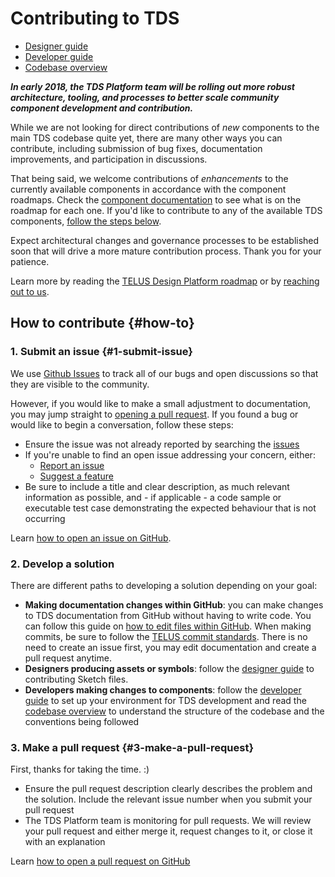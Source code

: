 # Contributing to TDS

* [Designer guide](./designer-guide.md)
* [Developer guide](./developer-guide.md)
* [Codebase overview](./codebase-overview.md)

**_In early 2018, the TDS Platform team will be rolling out more robust architecture, tooling, and processes to better scale community
component development and contribution._**

While we are not looking for direct contributions of _new_ components to the main TDS codebase quite yet, there are many
other ways you can contribute, including submission of bug fixes, documentation improvements, and participation in discussions.

That being said, we welcome contributions of _enhancements_ to the currently available components in accordance with
the component roadmaps. Check the [component documentation](ref://../components/index.html) to see what is on the roadmap
for each one. If you'd like to contribute to any of the available TDS components, [follow the steps below](#1-submit-an-issue).

Expect architectural changes and governance processes to be established soon that will drive a more mature contribution
process. Thank you for your patience.

Learn more by reading the [TELUS Design Platform roadmap](../roadmap.md) or by [reaching out to us](../contact.md).

## How to contribute {#how-to}

### 1. Submit an issue {#1-submit-issue}

We use [Github Issues](https://github.com/telusdigital/tds/issues) to track all of our bugs and open discussions so that
they are visible to the community.

However, if you would like to make a small adjustment to documentation, you may jump straight to [opening a pull request](#3-make-a-pull-request).
If you found a bug or would like to begin a conversation, follow these steps:

* Ensure the issue was not already reported by searching the [issues](https://github.com/telusdigital/tds/issues)
* If you're unable to find an open issue addressing your concern, either:
  * [Report an issue](https://github.com/telusdigital/tds/issues/new?template=defect_template.md)
  * [Suggest a feature](https://github.com/telusdigital/tds/issues/new?template=feature_template.md)
* Be sure to include a title and clear description, as much relevant information as possible, and - if applicable - a code
  sample or executable test case demonstrating the expected behaviour that is not occurring

Learn [how to open an issue on GitHub](https://help.github.com/articles/creating-an-issue/).

### 2. Develop a solution

There are different paths to developing a solution depending on your goal:

* **Making documentation changes within GitHub**: you can make changes to TDS documentation from GitHub without having
  to write code. You can follow this guide on [how to edit files within GitHub](https://help.github.com/articles/editing-files-in-your-repository/).
  When making commits, be sure to follow the [TELUS commit standards](https://github.com/telusdigital/reference-architecture/blob/0767e3450ee630bb6c8eb54a83c73f8ffa1576ab/process/contribution-model.md#commit-template).
  There is no need to create an issue first, you may edit documentation and create a pull request anytime.
* **Designers producing assets or symbols**: follow the [designer guide](./designer-guide.md) to contributing Sketch files.
* **Developers making changes to components**: follow the [developer guide](./developer-guide.md) to set up your environment for TDS development and read the [codebase overview](./codebase-overview.md) to understand the structure of the codebase and
  the conventions being followed

### 3. Make a pull request {#3-make-a-pull-request}

First, thanks for taking the time. :)

* Ensure the pull request description clearly describes the problem and the solution. Include the relevant issue number
  when you submit your pull request
* The TDS Platform team is monitoring for pull requests. We will review your pull request and either merge it, request
  changes to it, or close it with an explanation

Learn [how to open a pull request on GitHub](https://help.github.com/articles/creating-a-pull-request/)
